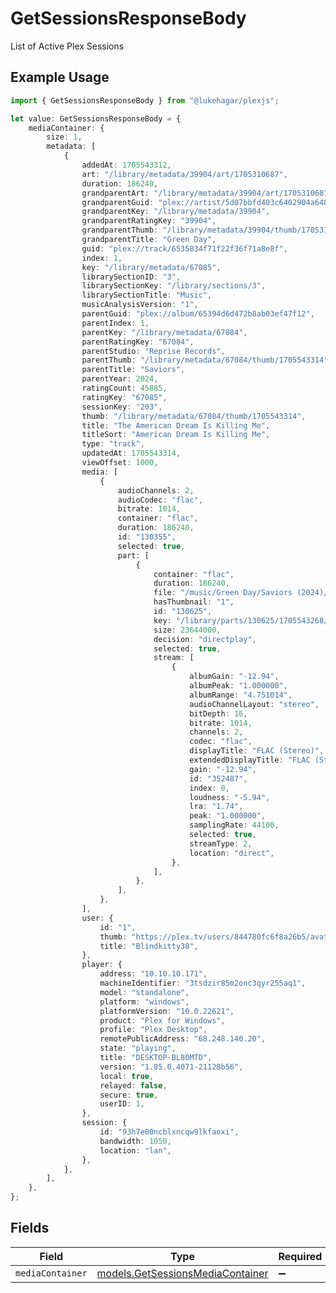 # GetSessionsResponseBody

List of Active Plex Sessions

## Example Usage

```typescript
import { GetSessionsResponseBody } from "@lukehagar/plexjs";

let value: GetSessionsResponseBody = {
    mediaContainer: {
        size: 1,
        metadata: [
            {
                addedAt: 1705543312,
                art: "/library/metadata/39904/art/1705310687",
                duration: 186240,
                grandparentArt: "/library/metadata/39904/art/1705310687",
                grandparentGuid: "plex://artist/5d07bbfd403c6402904a6480",
                grandparentKey: "/library/metadata/39904",
                grandparentRatingKey: "39904",
                grandparentThumb: "/library/metadata/39904/thumb/1705310687",
                grandparentTitle: "Green Day",
                guid: "plex://track/6535834f71f22f36f71a8e8f",
                index: 1,
                key: "/library/metadata/67085",
                librarySectionID: "3",
                librarySectionKey: "/library/sections/3",
                librarySectionTitle: "Music",
                musicAnalysisVersion: "1",
                parentGuid: "plex://album/65394d6d472b8ab03ef47f12",
                parentIndex: 1,
                parentKey: "/library/metadata/67084",
                parentRatingKey: "67084",
                parentStudio: "Reprise Records",
                parentThumb: "/library/metadata/67084/thumb/1705543314",
                parentTitle: "Saviors",
                parentYear: 2024,
                ratingCount: 45885,
                ratingKey: "67085",
                sessionKey: "203",
                thumb: "/library/metadata/67084/thumb/1705543314",
                title: "The American Dream Is Killing Me",
                titleSort: "American Dream Is Killing Me",
                type: "track",
                updatedAt: 1705543314,
                viewOffset: 1000,
                media: [
                    {
                        audioChannels: 2,
                        audioCodec: "flac",
                        bitrate: 1014,
                        container: "flac",
                        duration: 186240,
                        id: "130355",
                        selected: true,
                        part: [
                            {
                                container: "flac",
                                duration: 186240,
                                file: "/music/Green Day/Saviors (2024)/Green Day - Saviors - 01 - The American Dream Is Killing Me.flac",
                                hasThumbnail: "1",
                                id: "130625",
                                key: "/library/parts/130625/1705543268/file.flac",
                                size: 23644000,
                                decision: "directplay",
                                selected: true,
                                stream: [
                                    {
                                        albumGain: "-12.94",
                                        albumPeak: "1.000000",
                                        albumRange: "4.751014",
                                        audioChannelLayout: "stereo",
                                        bitDepth: 16,
                                        bitrate: 1014,
                                        channels: 2,
                                        codec: "flac",
                                        displayTitle: "FLAC (Stereo)",
                                        extendedDisplayTitle: "FLAC (Stereo)",
                                        gain: "-12.94",
                                        id: "352487",
                                        index: 0,
                                        loudness: "-5.94",
                                        lra: "1.74",
                                        peak: "1.000000",
                                        samplingRate: 44100,
                                        selected: true,
                                        streamType: 2,
                                        location: "direct",
                                    },
                                ],
                            },
                        ],
                    },
                ],
                user: {
                    id: "1",
                    thumb: "https://plex.tv/users/844780fc6f8a26b5/avatar?c=1705853661",
                    title: "Blindkitty38",
                },
                player: {
                    address: "10.10.10.171",
                    machineIdentifier: "3tsdzir85m2onc3qyr255aq1",
                    model: "standalone",
                    platform: "windows",
                    platformVersion: "10.0.22621",
                    product: "Plex for Windows",
                    profile: "Plex Desktop",
                    remotePublicAddress: "68.248.140.20",
                    state: "playing",
                    title: "DESKTOP-BL80MTD",
                    version: "1.85.0.4071-21128b56",
                    local: true,
                    relayed: false,
                    secure: true,
                    userID: 1,
                },
                session: {
                    id: "93h7e00ncblxncqw9lkfaoxi",
                    bandwidth: 1050,
                    location: "lan",
                },
            },
        ],
    },
};
```

## Fields

| Field                                                                      | Type                                                                       | Required                                                                   | Description                                                                |
| -------------------------------------------------------------------------- | -------------------------------------------------------------------------- | -------------------------------------------------------------------------- | -------------------------------------------------------------------------- |
| `mediaContainer`                                                           | [models.GetSessionsMediaContainer](../models/getsessionsmediacontainer.md) | :heavy_minus_sign:                                                         | N/A                                                                        |